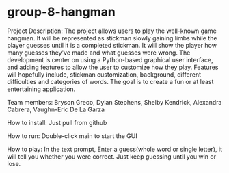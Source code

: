 # group-8-hangman
Project Description: The project allows users to play the well-known game hangman. It will be represented as stickman slowly gaining limbs while the player guesses until it is a completed stickman. It will show the player how many guesses they've made and what guesses were wrong. The development is center on using a Python-based graphical user interface, and adding features to allow the user to customize how they play. Features will hopefully include, stickman customization, background, different difficulties and categories of words. The goal is to create a fun or at least entertaining application.

Team members: Bryson Greco, Dylan Stephens, Shelby Kendrick, Alexandra Cabrera, Vaughn-Eric De La Garza

How to install: Just pull from github

How to run: Double-click main to start the GUI

How to play: In the text prompt, Enter a guess(whole word or single letter), it will tell you whether you were correct. Just keep guessing until you win or lose.
